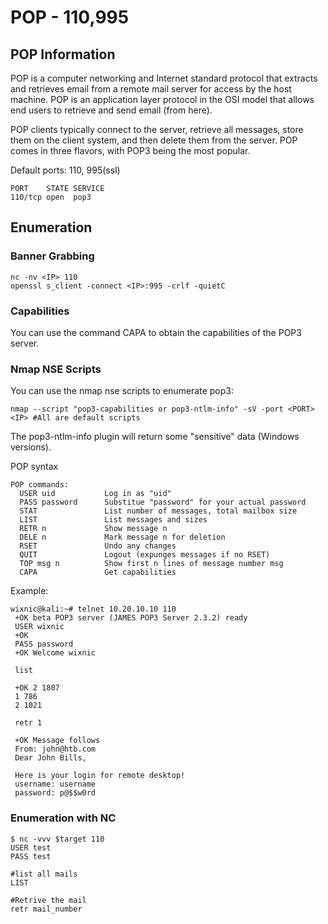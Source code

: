 # POP - 110,995

## POP Information

POP is a computer networking and Internet standard protocol that extracts and retrieves email from a remote mail server for access by the host machine. POP is an application layer protocol in the OSI model that allows end users to retrieve and send email (from here).

POP clients typically connect to the server, retrieve all messages, store them on the client system, and then delete them from the server. POP comes in three flavors, with POP3 being the most popular.

Default ports: 110, 995(ssl)

```
PORT    STATE SERVICE
110/tcp open  pop3
```

## Enumeration

### Banner Grabbing

```
nc -nv <IP> 110
openssl s_client -connect <IP>:995 -crlf -quietC
```

### Capabilities

You can use the command CAPA to obtain the capabilities of the POP3 server.

### Nmap NSE Scripts

You can use the nmap nse scripts to enumerate pop3:

```
nmap --script "pop3-capabilities or pop3-ntlm-info" -sV -port <PORT> <IP> #All are default scripts
```

The pop3-ntlm-info plugin will return some "sensitive" data (Windows versions).

POP syntax

```
POP commands:
  USER uid           Log in as "uid"
  PASS password      Substitue "password" for your actual password
  STAT               List number of messages, total mailbox size
  LIST               List messages and sizes
  RETR n             Show message n
  DELE n             Mark message n for deletion
  RSET               Undo any changes
  QUIT               Logout (expunges messages if no RSET)
  TOP msg n          Show first n lines of message number msg
  CAPA               Get capabilities
```

Example:

```
wixnic@kali:~# telnet 10.20.10.10 110
 +OK beta POP3 server (JAMES POP3 Server 2.3.2) ready 
 USER wixnic    
 +OK
 PASS password
 +OK Welcome wixnic
​
 list
​
 +OK 2 1807
 1 786
 2 1021
​
 retr 1
​
 +OK Message follows
 From: john@htb.com
 Dear John Bills,
​
 Here is your login for remote desktop!
 username: username
 password: p@$$w0rd
```

### Enumeration with NC

```
$ nc -vvv $target 110
USER test
PASS test

#list all mails
LIST 

#Retrive the mail
retr mail_number
```
